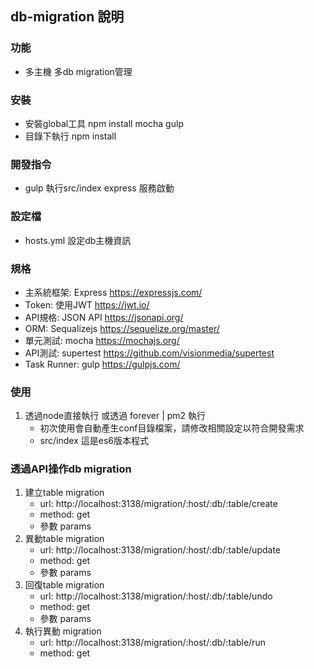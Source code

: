 ## db-migration 說明
### 功能
* 多主機 多db migration管理
### 安裝
* 安裝global工具
  npm install mocha gulp
* 目錄下執行 npm install
### 開發指令
* gulp
  執行src/index express 服務啟動
### 設定檔
* hosts.yml 設定db主機資訊
### 規格
* 主系統框架: Express https://expressjs.com/
* Token: 使用JWT https://jwt.io/
* API規格: JSON API https://jsonapi.org/
* ORM: Sequalizejs https://sequelize.org/master/
* 單元測試: mocha https://mochajs.org/
* API測試: supertest https://github.com/visionmedia/supertest
* Task Runner: gulp https://gulpjs.com/
### 使用
1. 透過node直接執行 或透過 forever | pm2 執行
    - 初次使用會自動產生conf目錄檔案，請修改相關設定以符合開發需求
    - src/index 這是es6版本程式
### 透過API操作db migration
1. 建立table migration
   - url: http://localhost:3138/migration/:host/:db/:table/create
   - method: get
   - 參數 params
2. 異動table migration
   - url: http://localhost:3138/migration/:host/:db/:table/update
   - method: get
   - 參數 params
3. 回復table migration
   - url: http://localhost:3138/migration/:host/:db/:table/undo
   - method: get
   - 參數 params
4. 執行異動 migration
   - url: http://localhost:3138/migration/:host/:db/:table/run
   - method: get